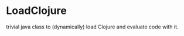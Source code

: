 LoadClojure
===========

trivial java class to (dynamically) load Clojure and evaluate code with it.
